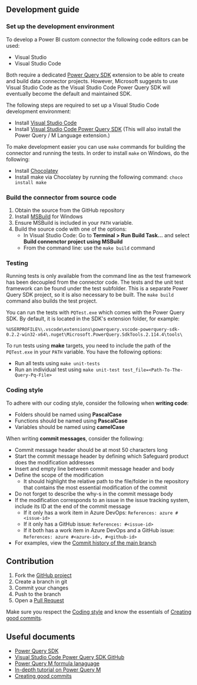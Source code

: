 ## Development guide

### Set up the development environment

To develop a Power BI custom connector the following code editors can be used:

- Visual Studio
- Visual Studio Code

Both require a dedicated [Power Query SDK] extension to be able to create and build data connector projects. However, Microsoft suggests to use Visual Studio Code as the Visual Studio Code Power Query SDK will eventually become the default and maintained SDK.

The following steps are required to set up a Visual Studio Code development environment:

- Install [Visual Studio Code]
- Install [Visual Studio Code Power Query SDK] (This will also install the Power Query / M Language extension.)

To make development easier you can use `make` commands for building the connector and running the tests. In order to install `make` on Windows, do the following:

- Install [Chocolatey]
- Install make via Chocolatey by running the following command: `choco install make`

### Build the connector from source code

1. Obtain the source from the GitHub repository
2. Install [MSBuild] for Windows
3. Ensure MSBuild is included in your `PATH` variable.
4. Build the source code with one of the options:
    - In Visual Studio Code: Go to **Terminal > Run Build Task...** and select **Build connenctor project using MSBuild**
    - From the command line: use the `make build` command

### Testing

Running tests is only available from the command line as the test framework has been decoupled from the connector code. The tests and the unit test framework can be found under the test subfolder. This is a separate Power Query SDK project, so it is also necessary to be built. The `make build` command also builds the test project.

You can run the tests with `PQTest.exe` which comes with the Power Query SDK. By default, it is located in the SDK's extension folder, for example:

```
%USERPROFILE%\.vscode\extensions\powerquery.vscode-powerquery-sdk-0.2.2-win32-x64\.nuget\Microsoft.PowerQuery.SdkTools.2.114.4\tools\
```

To run tests using **make** targets, you need to include the path of the `PQTest.exe` in your `PATH` variable. You have the following options:

- Run all tests using `make unit-tests`
- Run an individual test using `make unit-test test_file=<Path-To-The-Query-Pq-File>`

### Coding style

To adhere with our coding style, consider the following when **writing code**:

- Folders should be named using **PascalCase**
- Functions should be named using **PascalCase**
- Variables should be named using **camelCase**

When writing **commit messages**, consider the following:

- Commit message header should be at most 50 characters long
- Start the commit message header by defining which Safeguard product does the modification addresses
- Insert and empty line between commit message header and body
- Define the scope of the modification
    - It should highlight the relative path to the file/folder in the repository that contains the most essential modification of the commit
- Do not forget to describe the why-s in the commit message body
- If the modification corresponds to an issue in the issue tracking system, include its ID at the end of the commit message
    - If it only has a work item in Azure DevOps: `References: azure #<issue-id>`
    - If it only has a GitHub issue: `References: #<issue-id>`
    - If it both has a work item in Azure DevOps and a GitHub issue: `References: azure #<azure-id>, #<github-id>`
- For examples, view the [Commit history of the main branch]

## Contribution

1. Fork the [GitHub project]
2. Create a branch in git
3. Commit your changes
4. Push to the branch
5. Open a [Pull Request]

Make sure you respect the [Coding style](#coding-style) and know the essentials of [Creating good commits].

## Useful documents

- [Power Query SDK]
- [Visual Studio Code Power Query SDK GitHub]
- [Power Query M formula lanaguage]
- [In-depth tutorial on Power Query M]
- [Creating good commits]

<!-- Links -->

[GitHub project]: https://github.com/OneIdentity/SafeguardPowerBI
[Commit history of the main branch]: https://github.com/OneIdentity/SafeguardPowerBI/commits/main
[Pull Request]: https://github.com/OneIdentity/SafeguardPowerBI/pulls

[Power Query SDK]: https://learn.microsoft.com/en-us/power-query/installingsdk
[Visual Studio Code Power Query SDK GitHub]: https://github.com/microsoft/vscode-powerquery-sdk/
[Power Query M formula lanaguage]: https://learn.microsoft.com/en-us/powerquery-m/
[In-depth tutorial on Power Query M]: https://bengribaudo.com/blog/2017/11/17/4107

[Visual Studio Code]: https://code.visualstudio.com/
[Visual Studio Code Power Query SDK]: https://marketplace.visualstudio.com/items?itemName=PowerQuery.vscode-powerquery-sdk

[Chocolatey]: https://chocolatey.org/install
[MSBuild]: https://github.com/microsoft/vscode-powerquery-sdk/issues/192#issuecomment-1311882460

[Creating good commits]: https://google.github.io/eng-practices/review/developer/

<!-- Links END -->
